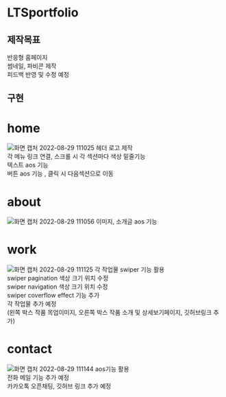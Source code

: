 # LTSportfolio

## 제작목표
  반응형 홈페이지<br>
  썸네일, 파비콘 제작<br>
  피드백 반영 및 수정 예정
  
## 구현
# home
![화면 캡처 2022-08-29 111025](https://user-images.githubusercontent.com/105402314/187109419-cbe81c10-f5ce-4501-bdb9-2ad3d2955f9b.png)
  헤더 로고 제작<br>
  각 메뉴 링크 연결, 스크롤 시 각 섹션마다 색상 밑줄기능<br>
  텍스트 aos 기능<br>
  버튼 aos 기능 , 클릭 시 다음섹션으로 이동
  
  
# about
![화면 캡처 2022-08-29 111056](https://user-images.githubusercontent.com/105402314/187109690-b9390930-1e4f-4b7b-b50e-2bfc2ea44518.png)
  이미지, 소개글 aos 기능

# work
![화면 캡처 2022-08-29 111125](https://user-images.githubusercontent.com/105402314/187109744-5a1eef50-08f0-4918-a4d0-2a61bbd76ab4.png)
  각 작업물 swiper 기능 활용<br>
  swiper pagination 색상 크기 위치 수정<br>
  swiper navigation 색상 크기 위치 수정<br>
  swiper coverflow effect 기능 추가<br>
  각 작업물 추가 예정<br>
  (왼쪽 박스 작품 목업이미지, 오른쪽 박스 작품 소개 및 상세보기페이지, 깃허브링크 추가) 
  
# contact
![화면 캡처 2022-08-29 111144](https://user-images.githubusercontent.com/105402314/187110065-b44841f9-c843-4d04-acde-7300358648e6.png)
  aos기능 활용<br>
  전화 메일 기능 추가 예정<br>
  카카오톡 오픈채팅, 깃허브 링크 추가 예정
